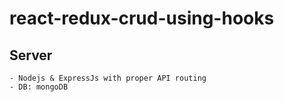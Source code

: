# react-redux-crud-using-hooks

## Server
	- Nodejs & ExpressJs with proper API routing
	- DB: mongoDB